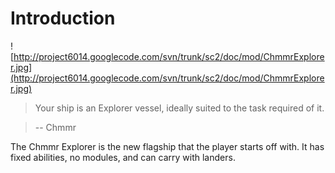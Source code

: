 # Introduction #

![http://project6014.googlecode.com/svn/trunk/sc2/doc/mod/ChmmrExplorer.jpg](http://project6014.googlecode.com/svn/trunk/sc2/doc/mod/ChmmrExplorer.jpg)

> Your ship is an Explorer vessel, ideally suited to the task required of it.

> -- Chmmr

The Chmmr Explorer is the new flagship that the player starts off with.  It has fixed abilities, no modules, and can carry with landers.